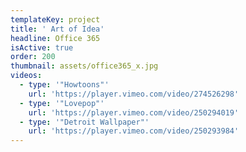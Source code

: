 ```yaml
---
templateKey: project
title: ' Art of Idea'
headline: Office 365
isActive: true
order: 200
thumbnail: assets/office365_x.jpg
videos:
  - type: '"Howtoons"'
    url: 'https://player.vimeo.com/video/274526298'
  - type: '"Lovepop"'
    url: 'https://player.vimeo.com/video/250294019'
  - type: '"Detroit Wallpaper"'
    url: 'https://player.vimeo.com/video/250293984'
---
```

